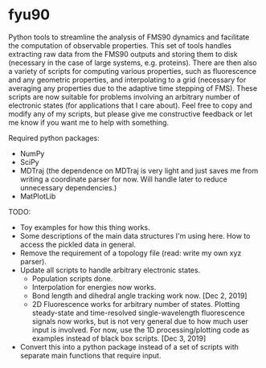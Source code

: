 # fyu90
Python tools to streamline the analysis of FMS90 dynamics and facilitate the computation of observable properties. 
This set of tools handles extracting raw data from the FMS90 outputs and storing them to disk (necessary in the case of large systems, e.g. proteins).
There are then also a variety of scripts for computing various properties, such as fluorescence and any geometric properties, and interpolating to a grid (necessary for averaging any properties due to the adaptive time stepping of FMS).
These scripts are now suitable for problems involving an arbitrary number of electronic states (for applications that I care about). 
Feel free to copy and modify any of my scripts, but please give me constructive feedback or let me know if you want me to help with something. 

Required python packages:
- NumPy
- SciPy
- MDTraj (the dependence on MDTraj is very light and just saves me from writing a coordinate parser for now. Will handle later to reduce unnecessary dependencies.)
- MatPlotLib

TODO:
- Toy examples for how this thing works. 
- Some descriptions of the main data structures I'm using here. How to access the pickled data in general.
- Remove the requirement of a topology file (read: write my own xyz parser). 
- Update all scripts to handle arbitrary electronic states. 
    - Population scripts done.
    - Interpolation for energies now works. 
    - Bond length and dihedral angle tracking work now. [Dec 2, 2019]
    - 2D Fluorescence works for arbitrary number of states. Plotting steady-state and time-resolved single-wavelength fluorescence signals now works, but is not very general due to how much user input is involved. For now, use the 1D processing/plotting code as examples instead of black box scripts. [Dec 3, 2019]
- Convert this into a python package instead of a set of scripts with separate main functions that require input. 
